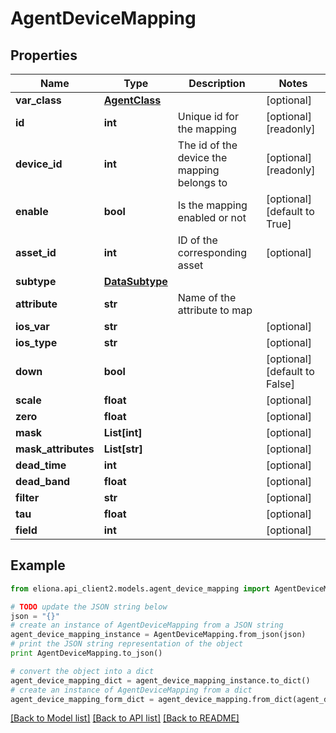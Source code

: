 # AgentDeviceMapping


## Properties

Name | Type | Description | Notes
------------ | ------------- | ------------- | -------------
**var_class** | [**AgentClass**](AgentClass.md) |  | [optional] 
**id** | **int** | Unique id for the mapping | [optional] [readonly] 
**device_id** | **int** | The id of the device the mapping belongs to | [optional] [readonly] 
**enable** | **bool** | Is the mapping enabled or not | [optional] [default to True]
**asset_id** | **int** | ID of the corresponding asset | [optional] 
**subtype** | [**DataSubtype**](DataSubtype.md) |  | 
**attribute** | **str** | Name of the attribute to map | 
**ios_var** | **str** |  | [optional] 
**ios_type** | **str** |  | [optional] 
**down** | **bool** |  | [optional] [default to False]
**scale** | **float** |  | [optional] 
**zero** | **float** |  | [optional] 
**mask** | **List[int]** |  | [optional] 
**mask_attributes** | **List[str]** |  | [optional] 
**dead_time** | **int** |  | [optional] 
**dead_band** | **float** |  | [optional] 
**filter** | **str** |  | [optional] 
**tau** | **float** |  | [optional] 
**field** | **int** |  | [optional] 

## Example

```python
from eliona.api_client2.models.agent_device_mapping import AgentDeviceMapping

# TODO update the JSON string below
json = "{}"
# create an instance of AgentDeviceMapping from a JSON string
agent_device_mapping_instance = AgentDeviceMapping.from_json(json)
# print the JSON string representation of the object
print AgentDeviceMapping.to_json()

# convert the object into a dict
agent_device_mapping_dict = agent_device_mapping_instance.to_dict()
# create an instance of AgentDeviceMapping from a dict
agent_device_mapping_form_dict = agent_device_mapping.from_dict(agent_device_mapping_dict)
```
[[Back to Model list]](../README.md#documentation-for-models) [[Back to API list]](../README.md#documentation-for-api-endpoints) [[Back to README]](../README.md)


